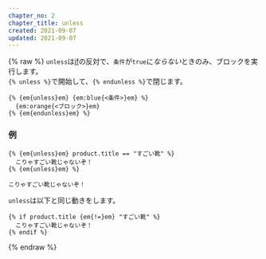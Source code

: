 ```yaml
---
chapter_no: 2
chapter_title: unless
created: 2021-09-07
updated: 2021-09-07
---
```

{% raw %}
`unless`は[if](#if)の反対で、`条件`が`true`に*ならない*ときのみ、ブロックを実行します。  
`{% unless %}`で開始して、`{% endunless %}`で閉じます。

```syntax
{% {em{unless}em} {em:blue{<条件>}em} %}
  {em:orange{<ブロック>}em}
{% {em{endunless}em} %}
```
### 例
```:Input (product.titleの値が "すごくない靴" の場合)
{% {em{unless}em} product.title == "すごい靴" %}
  こりゃすごい靴じゃないぞ！
{% {em{unless}em} %}
```
```output:Output
こりゃすごい靴じゃないぞ！
```

`unless`は以下と同じ動きをします。
```:Input (product.titleの値が "すごくない靴" の場合)
{% if product.title {em{!=}em} "すごい靴" %}
  こりゃすごい靴じゃないぞ！
{% endif %}
```

{% endraw %}
